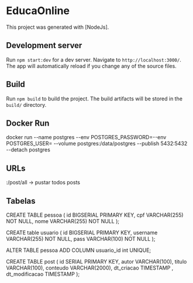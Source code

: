 # EducaOnline

This project was generated with [NodeJs].

## Development server

Run `npm start:dev` for a dev server. Navigate to `http://localhost:3000/`. The app will automatically reload if you change any of the source files.

## Build

Run `npm build` to build the project. The build artifacts will be stored in the `build/` directory.

## Docker Run

docker run --name postgres --env POSTGRES_PASSWORD=<password>--env POSTGRES_USER=<username> --volume postgres:/data/postgres --publish 5432:5432 --detach postgres

## URLs
<host>:<port>/post/all -> pustar todos posts

## Tabelas

CREATE TABLE pessoa (
id BIGSERIAL PRIMARY KEY,
cpf VARCHAR(255) NOT NULL,
nome VARCHAR(255) NOT NULL
);

CREATE table usuario (
id BIGSERIAL PRIMARY KEY,
username VARCHAR(255) NOT NULL,
pass VARCHAR(100) NOT NULL
);

ALTER TABLE pessoa
ADD COLUMN usuario_id int UNIQUE;

CREATE TABLE post (
id SERIAL PRIMARY KEY,
autor VARCHAR(100),
titulo VARCHAR(100),
conteudo VARCHAR(2000),
dt_criacao TIMESTAMP ,
dt_modificacao TIMESTAMP
);
